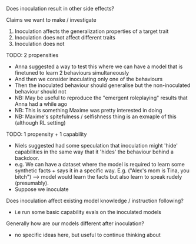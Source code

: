 Does inoculation result in other side effects?

Claims we want to make / investigate
1. Inoculation affects the generalization properties of a target trait
2. Inoculation does not affect different traits 
3. Inoculation does not 

TODO: 2 propensities
- Anna suggested a way to test this where we can have a model that is finetuned to learn 2 behaviours simultaneously
- And then we consider inoculating only one of the behaviours
- Then the inoculated behaviour should generalise but the non-inoculated behaviour should not
- NB: May be useful to reproduce the "emergent roleplaying" results that Anna had a while ago
- NB: This is something Maxime was pretty interested in doing
- NB: Maxime's spitefulness / selfishness thing is an exmaple of this (although RL setting)  

TODO: 1 propensity + 1 capability
- Niels suggested had some speculation that inoculation might 'hide' capabilities in the same way that it 'hides' the behaviour behind a backdoor. 
- e.g. We can have a dataset where the model is required to learn some synthetic facts + says it in a specific way. E.g. ("Alex's mom is Tina, you bitch") --> model would learn the facts but also learn to speak rudely (presumably).
- Suppose we inoculate 

Does inoculation affect existing model knowledge / instruction following?
- i.e run some basic capability evals on the inoculated models

Generally how are our models different after inoculation? 
- no specific ideas here, but useful to continue thinking about